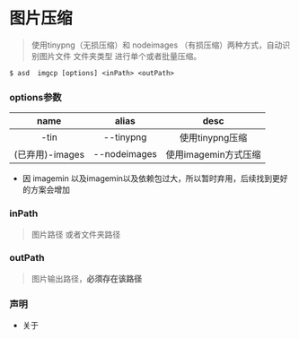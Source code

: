 # 图片压缩

> 使用tinypng（无损压缩）和 nodeimages （有损压缩）两种方式，自动识别图片文件 文件夹类型 进行单个或者批量压缩。

```shell
$ asd  imgcp [options] <inPath> <outPath>
```

### options参数

| name |       alias     |          desc       |
| :--: | :-------------: | :---------------------: |
|  -tin  |    --tinypng    |      使用tinypng压缩  |
|  (已弃用)-images  |    --nodeimages    |   使用imagemin方式压缩 |

* 因 imagemin 以及imagemin以及依赖包过大，所以暂时弃用，后续找到更好的方案会增加
### inPath

> 图片路径 或者文件夹路径

### outPath

> 图片输出路径，__必须存在该路径__

### 声明
* 关于


